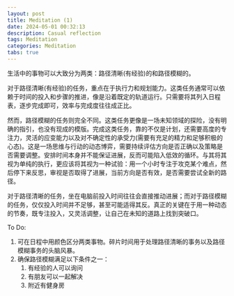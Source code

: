 ```yaml
---
layout: post
title: Meditation (1)
date: 2024-05-01 00:32:13
description: Casual reflection
tags: Meditation
categories: Meditation
tabs: true
---
```

生活中的事物可以大致分为两类：路径清晰(有经验)的和路径模糊的。

对于路径清晰(有经验)的任务，重点在于执行力和规划能力。这类任务通常可以依赖于时间的投入和步骤的推进，像是沿着既定的轨道运行。只需要将其列入日程表，逐步完成即可，效率与完成度往往成正比。

然而，路径模糊的任务则完全不同。这类任务更像是一场未知领域的探险，没有明确的指引，也没有现成的模版。完成这类任务，靠的不仅是计划，还需要高度的专注力，灵活的应变能力以及对不确定性的承受力(需要有充足的精力和足够积极的心态)。这是一场思维与行动的动态博弈，需要持续评估方向是否正确以及策略是否需要调整。安排时间本身并不能保证进展，反而可能陷入低效的循环。与其将其视为单纯的执行，更应该将其视为一种试验：用一个小时专注于攻克某个难点，然后停下来反思，审视是否取得了进展，当前方向是否有效，是否需要尝试全新的路径。

对于路径清晰的任务，坐在电脑前投入时间往往会直接推动进展；而对于路径模糊的任务，仅仅投入时间并不足够，甚至可能适得其反。真正的关键在于用一种动态的节奏，既专注投入，又灵活调整，让自己在未知的道路上找到突破口。
 
To Do:

1. 可在日程中用颜色区分两类事物。碎片时间用于处理路径清晰的事务以及路径模糊事务的头脑风暴。
2. 确保路径模糊满足以下条件之一：
    1. 有经验的人可以询问
    2. 有朋友可以一起解决
    3. 附近有健身房

